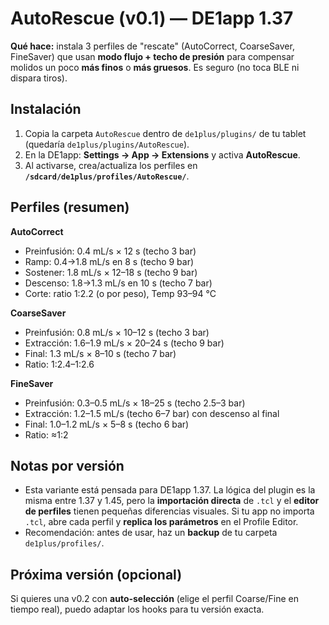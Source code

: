 
# AutoRescue (v0.1) — DE1app 1.37

**Qué hace:** instala 3 perfiles de "rescate" (AutoCorrect, CoarseSaver, FineSaver) que usan **modo flujo + techo de presión** para compensar molidos un poco **más finos** o **más gruesos**. Es seguro (no toca BLE ni dispara tiros).

## Instalación
1) Copia la carpeta `AutoRescue` dentro de `de1plus/plugins/` de tu tablet (quedaría `de1plus/plugins/AutoRescue`).  
2) En la DE1app: **Settings → App → Extensions** y activa **AutoRescue**.  
3) Al activarse, crea/actualiza los perfiles en **`/sdcard/de1plus/profiles/AutoRescue/`**.

## Perfiles (resumen)
**AutoCorrect**  
- Preinfusión: 0.4 mL/s × 12 s (techo 3 bar)  
- Ramp: 0.4→1.8 mL/s en 8 s (techo 9 bar)  
- Sostener: 1.8 mL/s × 12–18 s (techo 9 bar)  
- Descenso: 1.8→1.3 mL/s en 10 s (techo 7 bar)  
- Corte: ratio 1:2.2 (o por peso), Temp 93–94 °C

**CoarseSaver**  
- Preinfusión: 0.8 mL/s × 10–12 s (techo 3 bar)  
- Extracción: 1.6–1.9 mL/s × 20–24 s (techo 9 bar)  
- Final: 1.3 mL/s × 8–10 s (techo 7 bar)  
- Ratio: 1:2.4–1:2.6

**FineSaver**  
- Preinfusión: 0.3–0.5 mL/s × 18–25 s (techo 2.5–3 bar)  
- Extracción: 1.2–1.5 mL/s (techo 6–7 bar) con descenso al final  
- Final: 1.0–1.2 mL/s × 5–8 s (techo 6 bar)  
- Ratio: ≈1:2

## Notas por versión
- Esta variante está pensada para DE1app 1.37. La lógica del plugin es la misma entre 1.37 y 1.45, pero la **importación directa** de `.tcl` y el **editor de perfiles** tienen pequeñas diferencias visuales. Si tu app no importa `.tcl`, abre cada perfil y **replica los parámetros** en el Profile Editor.
- Recomendación: antes de usar, haz un **backup** de tu carpeta `de1plus/profiles/`.

## Próxima versión (opcional)
Si quieres una v0.2 con **auto-selección** (elige el perfil Coarse/Fine en tiempo real), puedo adaptar los hooks para tu versión exacta.
